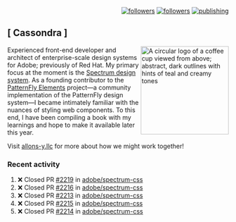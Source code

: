 <p align="right"><a rel="me" href="https://front-end.social/@castastrophe">
    <img alt="followers" title="Follow me on Mastodon" src="https://img.shields.io/mastodon/follow/109297102751309835?domain=https%3A%2F%2Ffront-end.social&label=Follow&logo=mastodon&logoColor=white&style=for-the-badge&labelColor=008080&color=006969"/></a>
  <a href="https://codepen.io/castastrophe/">
    <img alt="followers" title="Follow me on CodePen" src="https://img.shields.io/badge/16-1?color=640464&labelColor=7c007c&style=for-the-badge&logo=codepen&label=Follow"/></a>
<a href="https://castastrophe.medium.com/">
    <img alt="publishing" title="View articles on Medium" src="https://img.shields.io/badge/107-1?color=666&labelColor=444&label=subscribe&logo=medium&logoColor=white&style=for-the-badge"/></a>
</p>

## [&nbsp;Cassondra&nbsp;]

<img align="right" src="https://github-production-user-asset-6210df.s3.amazonaws.com/1840295/253016758-ba468774-1cd3-42c2-8f43-947b5eeb5edf.png" height="200" alt="A circular logo of a coffee cup viewed from above; abstract, dark outlines with hints of teal and creamy tones">

Experienced front-end developer and architect of enterprise-scale design systems for Adobe; previously of Red Hat. My primary focus at the moment is the [Spectrum design system](https://github.com/adobe/spectrum-css). As a founding contributor to the [PatternFly&nbsp;Elements](https://github.com/patternfly/patternfly-elements) project&mdash;a community implementation of the PatternFly design system&mdash;I became intimately familiar with the nuances of styling web components. To this end, I have been compiling a book with my learnings and hope to make it available later this year.

Visit [allons-y.llc](http://allons-y.llc/) for more about how we might work together!

### Recent activity

<!--START_SECTION:activity-->
1. ❌ Closed PR [#2219](https://github.com/adobe/spectrum-css/pull/2219) in [adobe/spectrum-css](https://github.com/adobe/spectrum-css)
2. ❌ Closed PR [#2216](https://github.com/adobe/spectrum-css/pull/2216) in [adobe/spectrum-css](https://github.com/adobe/spectrum-css)
3. ❌ Closed PR [#2213](https://github.com/adobe/spectrum-css/pull/2213) in [adobe/spectrum-css](https://github.com/adobe/spectrum-css)
4. ❌ Closed PR [#2215](https://github.com/adobe/spectrum-css/pull/2215) in [adobe/spectrum-css](https://github.com/adobe/spectrum-css)
5. ❌ Closed PR [#2214](https://github.com/adobe/spectrum-css/pull/2214) in [adobe/spectrum-css](https://github.com/adobe/spectrum-css)
<!--END_SECTION:activity-->
